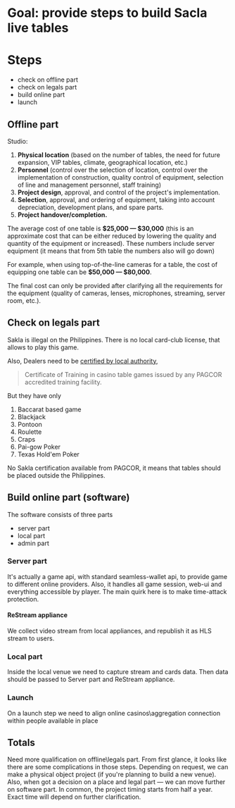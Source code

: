 # Goal: provide steps to build Sacla live tables


# Steps
- check on offline part
- check on legals part
- build online part
- launch

## Offline part
Studio:
1. **Physical location** (based on the number of tables, the need for future expansion, VIP tables, climate, geographical location, etc.)
2. **Personnel** (control over the selection of location, control over the implementation of construction, quality control of equipment, selection of line and management personnel, staff training) 
3. **Project design**, approval, and control of the project's implementation.
4. **Selection**, approval, and ordering of equipment, taking into account depreciation, development plans, and spare parts.
5. **Project handover/completion.**
    
The average cost of one table is **$25,000 — $30,000** (this is an approximate cost that can be either reduced by lowering the quality and quantity of the equipment or increased). These numbers include server equipment (it means that from 5th table the numbers also will go down)

For example, when using top-of-the-line cameras for a table, the cost of equipping one table can be **$50,000 — $80,000**.

The final cost can only be provided after clarifying all the requirements for the equipment (quality of cameras, lenses, microphones, streaming, server room, etc.).

## Check on legals part
Sakla is illegal on the Philippines. There is no local card-club license, that allows to play this game.

Also, Dealers need to be [certified by local authority](https://www.pagcor.ph/regulatory/pdf/Casino/Implementing-Rules-and-Guidelines-for-the-Video-Streaming-Player-Liaison-Program.pdf), 
>Certificate of Training in casino table games issued by any PAGCOR accredited training facility.

But they have only
1. Baccarat based game 
2. Blackjack 
3. Pontoon 
4. Roulette
5. Craps 
6. Pai-gow Poker 
7. Texas Hold'em Poker

No Sakla certification available from PAGCOR, it means that tables should be placed outside the Philippines.

## Build online part (software)
The software consists of three parts
- server part
- local part
- admin part


### Server part
It's actually a game api, with standard seamless-wallet api, to provide game to different online providers. Also, it handles all game session, web-ui and everything accessible by player. The main quirk here is to make time-attack protection.
#### ReStream appliance
We collect video stream from local appliances, and republish it as HLS stream to users.

### Local part
Inside the local venue we need to capture stream and cards data. Then data should be passed to Server part and ReStream appliance.

### Launch
On a launch step we need to align online casinos\aggregation connection within people available in place


## Totals
Need more qualification on offline\legals part. From first glance, it looks like there are some complications in those steps. Depending on request, we can make a physical object project (if you're planning to build a new venue). Also, when got a decision on a place and legal part — we can move further on software part. In common, the project timing starts from half a year. Exact time will depend on further clarification.
